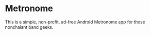 # Metronome


This is a simple, non-profit, ad-free Android Metronome app for those nonchalant band geeks.